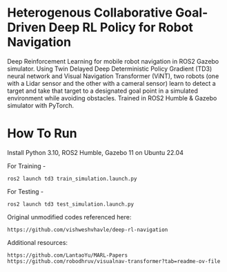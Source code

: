 # Heterogenous Collaborative Goal-Driven Deep RL Policy for Robot Navigation
Deep Reinforcement Learning for mobile robot navigation in ROS2 Gazebo simulator. Using Twin Delayed Deep Deterministic Policy Gradient (TD3) neural network and Visual Navigation Transformer (ViNT), two robots (one with a Lidar sensor and the other with a cameral sensor) learn to detect a target and take that target to a designated goal point in a simulated environment while avoiding obstacles. Trained in ROS2 Humble & Gazebo simulator with PyTorch. 


# How To Run

Install Python 3.10, ROS2 Humble, Gazebo 11 on Ubuntu 22.04

For Training - 
```
ros2 launch td3 train_simulation.launch.py
```

For Testing - 
```
ros2 launch td3 test_simulation.launch.py
```

Original unmodified codes referenced here:
```
https://github.com/vishweshvhavle/deep-rl-navigation

```
Additional resources:
```
https://github.com/LantaoYu/MARL-Papers
https://github.com/robodhruv/visualnav-transformer?tab=readme-ov-file
